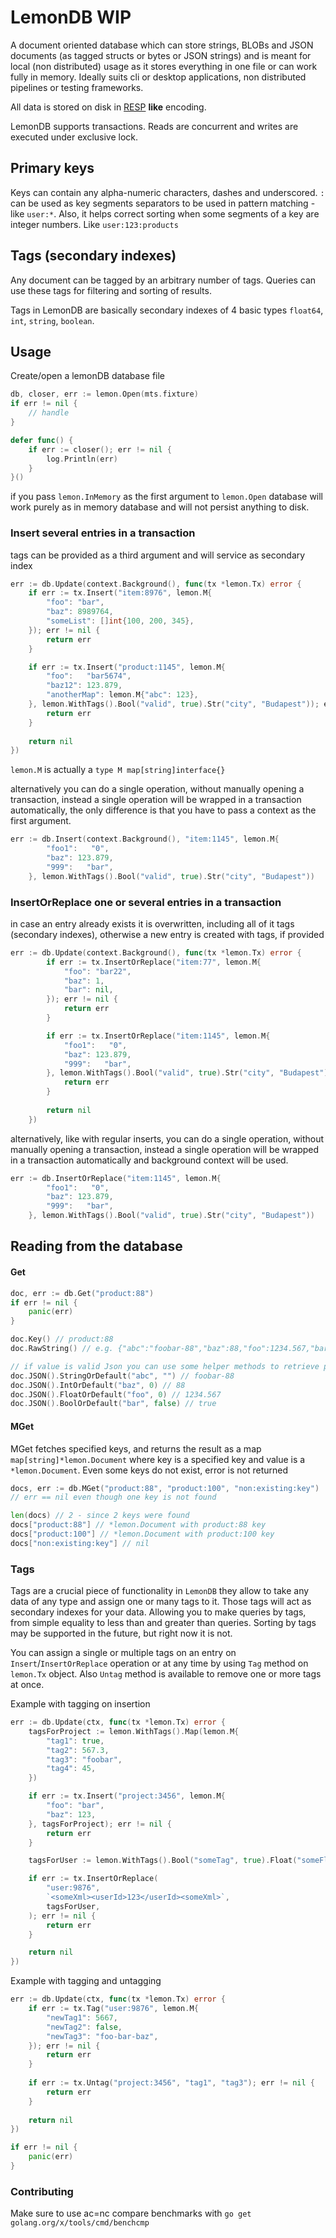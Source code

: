 # LemonDB WIP
A document oriented database which can store strings, BLOBs and JSON documents (as tagged structs or bytes or JSON strings) 
and is meant for local (non distributed) usage as it stores everything in one file or can work fully in memory. Ideally
suits cli or desktop applications, non distributed pipelines or testing frameworks.

All data is stored on disk in [RESP](https://redis.io/topics/protocol) **like** encoding.

LemonDB supports transactions. Reads are concurrent and writes are executed under exclusive lock.

## Primary keys
Keys can contain any alpha-numeric characters, dashes and underscored. `:` can be used as key segments separators
to be used in pattern matching - like `user:*`. 
Also, it helps correct sorting when some segments of a key are integer numbers.
Like `user:123:products`

## Tags (secondary indexes)
Any document can be tagged by an arbitrary number of tags. Queries can use these tags for filtering and sorting of
results.

Tags in LemonDB are basically secondary indexes of 4 basic types `float64`, `int`, `string`, `boolean`.

## Usage
Create/open a lemonDB database file
```go
db, closer, err := lemon.Open(mts.fixture)
if err != nil {
	// handle
}

defer func() {
    if err := closer(); err != nil {
        log.Println(err)
    }
}()
```

if you pass `lemon.InMemory` as the first argument to `lemon.Open` database will
work purely as in memory database and will not persist anything to disk.

### Insert several entries in a transaction
tags can be provided as a third argument and will service as secondary index
```go
err := db.Update(context.Background(), func(tx *lemon.Tx) error {
    if err := tx.Insert("item:8976", lemon.M{
        "foo": "bar",
        "baz": 8989764,
        "someList": []int{100, 200, 345},
    }); err != nil {
        return err
    }

    if err := tx.Insert("product:1145", lemon.M{
        "foo":   "bar5674",
        "baz12": 123.879,
        "anotherMap": lemon.M{"abc": 123},
    }, lemon.WithTags().Bool("valid", true).Str("city", "Budapest")); err != nil {
        return err	
    }
    
    return nil
})
```
`lemon.M` is actually a `type M map[string]interface{}`

alternatively you can do a single operation, without manually opening a transaction, instead
a single operation will be wrapped in a transaction automatically, the only difference is that you have to
pass a context as the first argument.

```go
err := db.Insert(context.Background(), "item:1145", lemon.M{
        "foo1":   "0",
        "baz": 123.879,
        "999":   "bar",
    }, lemon.WithTags().Bool("valid", true).Str("city", "Budapest"))
```

### InsertOrReplace one or several entries in a transaction
in case an entry already exists it is overwritten, including all of it tags (secondary indexes), otherwise
a new entry is created with tags, if provided
```go
err := db.Update(context.Background(), func(tx *lemon.Tx) error {
		if err := tx.InsertOrReplace("item:77", lemon.M{
			"foo": "bar22",
			"baz": 1,
			"bar": nil,
		}); err != nil {
			return err
		}

		if err := tx.InsertOrReplace("item:1145", lemon.M{
			"foo1":   "0",
			"baz": 123.879,
			"999":   "bar",
		}, lemon.WithTags().Bool("valid", true).Str("city", "Budapest")); err != nil {
			return err
		}
		
		return nil
	})
```
alternatively, like with regular inserts, you can do a single operation, without manually opening a transaction, 
instead  a single operation will be wrapped in a transaction automatically and background context will be used. 
```go
err := db.InsertOrReplace("item:1145", lemon.M{
        "foo1":   "0",
        "baz": 123.879,
        "999":   "bar",
    }, lemon.WithTags().Bool("valid", true).Str("city", "Budapest"))
```

## Reading from the database
#### Get
```go
doc, err := db.Get("product:88")
if err != nil {
	panic(err)
}

doc.Key() // product:88
doc.RawString() // e.g. {"abc":"foobar-88","baz":88,"foo":1234.567,"bar":true}

// if value is valid Json you can use some helper methods to retrieve parts of that Json
doc.JSON().StringOrDefault("abc", "") // foobar-88
doc.JSON().IntOrDefault("baz", 0) // 88
doc.JSON().FloatOrDefault("foo", 0) // 1234.567
doc.JSON().BoolOrDefault("bar", false) // true
```
#### MGet
MGet fetches specified keys, and returns the result as a map `map[string]*lemon.Document` where key
is a specified key and value is a `*lemon.Document`. Even some keys do not exist, error is not returned
```go
docs, err := db.MGet("product:88", "product:100", "non:existing:key")
// err == nil even though one key is not found

len(docs) // 2 - since 2 keys were found
docs["product:88"] // *lemon.Document with product:88 key
docs["product:100"] // *lemon.Document with product:100 key
docs["non:existing:key"] // nil
```

### Tags
Tags are a crucial piece of functionality in `LemonDB` they allow to take any data of any type and
assign one or many tags to it. Those tags will act as secondary indexes for your data. Allowing you to make 
queries by tags, from simple equality to less than and greater than queries. Sorting by tags may be supported in the 
future, but right now it is not. 

You can assign a single or multiple tags on an entry on `Insert`/`InsertOrReplace` operation or at any time 
by using `Tag` method on `lemon.Tx` object. Also `Untag` method is available to remove one or more tags at once. 

Example with tagging on insertion
```go
err := db.Update(ctx, func(tx *lemon.Tx) error {
    tagsForProject := lemon.WithTags().Map(lemon.M{
        "tag1": true,
        "tag2": 567.3,
        "tag3": "foobar",
        "tag4": 45,
    })

    if err := tx.Insert("project:3456", lemon.M{
        "foo": "bar",
        "baz": 123,
    }, tagsForProject); err != nil {
        return err
    }

    tagsForUser := lemon.WithTags().Bool("someTag", true).Float("someFloat", 887.2)

    if err := tx.InsertOrReplace(
        "user:9876",
        `<someXml><userId>123</userId><someXml>`,
        tagsForUser,
    ); err != nil {
        return err
    }

    return nil
})
```

Example with tagging and untagging
```go
err := db.Update(ctx, func(tx *lemon.Tx) error {
    if err := tx.Tag("user:9876", lemon.M{
        "newTag1": 5667,
        "newTag2": false,
        "newTag3": "foo-bar-baz",
    }); err != nil {
        return err
    }
    
    if err := tx.Untag("project:3456", "tag1", "tag3"); err != nil {
        return err
    }
    
    return nil
})

if err != nil {
    panic(err)
}
```

### Contributing
Make sure to use ac=nc compare benchmarks with `go get golang.org/x/tools/cmd/benchcmp`
